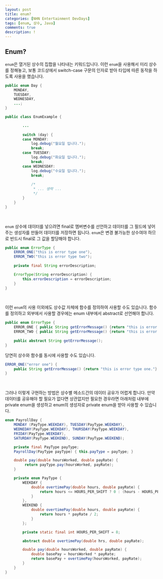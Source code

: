 ```yaml
---
layout: post
title: enum?
categories: [NHN Entertainment DevDays]
tags: [enum, 상수, Java]
comments: true
description: !
---
```


## Enum?

`enum`은 열거된 상수의 집합을 나타내는 키워드입니다. 이런 `enum`을 사용해서 미리 상수를 정해놓고, 보통 코드상에서 switch-case 구문의 인자로 받아 타입에 따른 동작을 하도록 사용을 했습니다.

```java
public enum Day {
	MONDAY,
    TUESDAY,
    WEDNESDAY,
    ...;
}

public class EnumExample {

		...
               
        switch (day) {
        case MONDAY:
            log.debug("월요일 입니다.");
            break;
        case TUESDAY:
            log.debug("화요일 입니다.");
            break;
        case WEDNESDAY:
            log.debug("수요일 입니다.");
            break;
            
            /*
             * ... 생략 ...
             */
        }
    }
}
```

<br>

`enum` 상수에 데이터를 넣으려면 final로 멤버변수를 선언하고 데이터를 그 필드에 넣어주는 생성자를 만들어 데이터를 저장하면 됩니다. `enum`은 변경 불가능한 상수여야 하므로 반드시 final로 그 값을 할당해야 합니다.

```java
public enum ErrorType {
	ERROR_ONE("this is error type one"),
    ERROR_TWO("this is error type two");
	
	private final String errorDescription;

	ErrorType(String errorDescription) {
    	this.errorDescription = errorDescription;
    }
}
```

<br>

이런 `enum`의 사용 이외에도 상수값 자체에 함수를 정의하여 사용할 수도 있습니다. 함수를 정의하고 외부에서 사용할 경우에는 enum 내부에서 abstract로 선언해야 합니다.

```java
public enum ErrorType {
	ERROR_ONE { public String getErrorMessage() {return "this is error type one.";} },
    ERROR_TWO { public String getErrorMessage() {return "this is error type two.";} };
    
    public abstract String getErrorMessage();    
}
```

당연히 상수와 함수를 동시에 사용할 수도 있습니다.

```java
ERROR_ONE("error one") {
	public String getErrorMessage() {return "this is error type one."}
}
```

<br>

그러나 이렇게 구현하는 방법은 상수별 메소드간의 데이터 공유가 어렵게 합니다. 만약 데이터를 공유해야 할 필요가 없다면 상관없지만 필요한 경우라면 아래처럼 내부에 private enum을 생성하고 enum의 생성자로 private enum을 받아 사용할 수 있습니다.

```java
enum PayrollDay {
    MONDAY (PayType.WEEKDAY), TUESDAY(PayType.WEEKDAY),
    WEDNEDAY(PayType.WEEKDAY), THURSDAY(PayType.WEEKDAY),
    FRIDAY(PayType.WEEKDAY), 
    SATURDAY(PayType.WEEKEND), SUNDAY(PayType.WEEKEND);

    private final PayType payType;
    PayrollDay(PayType payType) { this.payType = payType; }

    double pay(double hoursWorked, double payRate) {
         return payType.pay(hoursWorked, payRate);
    }

    private enum PayType {
        WEEKDAY {
            double overtimePay(double hours, double payRate) {
                return hours <= HOURS_PER_SHIFT ? 0 : (hours - HOURS_PER_SHIFT) * payRate / 2;
            }
        },
        WEEKEND {
            double overtimePay(double hours, double payRate) {
                return hours * payRate / 2;
            }
        };

        private static final int HOURS_PER_SHIFT = 8;

        abstract double overtimePay(double hrs, double payRate);

        double pay(double hoursWorked, double payRate) {
            double basePay = hoursWorked * payRate;
            return basePay + overtimePay(hoursWorked, payRate);
        }
    }
}
```